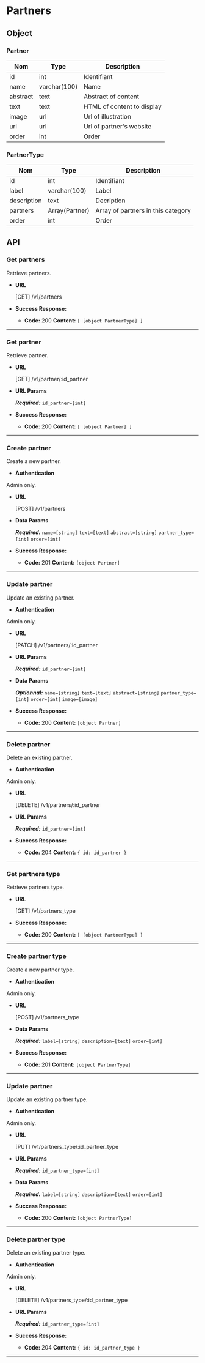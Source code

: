 # Partners

## Object

### Partner

**Nom**               | **Type**      | **Description** 
----------------------|-------------  |-------------------
id                    | int           | Identifiant
name                  | varchar(100)  | Name
abstract              | text          | Abstract of content
text                  | text          | HTML of content to display
image                 | url           | Url of illustration
url                   | url           | Url of partner's website
order                 | int           | Order

### PartnerType

**Nom**               | **Type**      | **Description** 
----------------------|-------------  |-------------------
id                    | int           | Identifiant
label                 | varchar(100)  | Label
description           | text          | Decription
partners              | Array(Partner)| Array of partners in this category
order                 | int           | Order


## API

### Get partners

 Retrieve partners.

* **URL**

  [GET] /v1/partners

* **Success Response:**

  * **Code:** 200
    **Content:** `[ [object PartnerType] ]`

---

### Get partner

 Retrieve partner.

* **URL**

  [GET] /v1/partner/:id_partner

*  **URL Params**

   ***Required:***
   `id_partner=[int]`

* **Success Response:**

  * **Code:** 200
    **Content:** `[ [object Partner] ]`

---

### Create partner

 Create a new partner.

* **Authentication**

Admin only.

* **URL**

  [POST] /v1/partners

* **Data Params**

  ***Required:***
   `name=[string]`
   `text=[text]`
   `abstract=[string]`
   `partner_type=[int]`
   `order=[int]`

* **Success Response:**

  * **Code:** 201
    **Content:** `[object Partner]`

---

### Update partner

 Update an existing partner.

* **Authentication**

Admin only.

* **URL**

  [PATCH] /v1/partners/:id_partner

*  **URL Params**

   ***Required:***
   `id_partner=[int]`

* **Data Params**

  ***Optionnal:***
   `name=[string]`
   `text=[text]`
   `abstract=[string]`
   `partner_type=[int]`
   `order=[int]`
   `image=[image]`

* **Success Response:**

  * **Code:** 200
    **Content:** `[object Partner]`

---

### Delete partner

 Delete an existing partner.

* **Authentication**

Admin only.

* **URL**

  [DELETE] /v1/partners/:id_partner

*  **URL Params**

   ***Required:***
   `id_partner=[int]`

* **Success Response:**

  * **Code:** 204 
    **Content:** `{ id: id_partner }`

---

### Get partners type

 Retrieve partners type.

* **URL**

  [GET] /v1/partners_type

* **Success Response:**

  * **Code:** 200
    **Content:** `[ [object PartnerType] ]`

---

### Create partner type

 Create a new partner type.

* **Authentication**

Admin only.

* **URL**

  [POST] /v1/partners_type

* **Data Params**

  ***Required:***
   `label=[string]`
   `description=[text]`
   `order=[int]`

* **Success Response:**

  * **Code:** 201
    **Content:** `[object PartnerType]`

---

### Update partner

 Update an existing partner type.

* **Authentication**

Admin only.

* **URL**

  [PUT] /v1/partners_type/:id_partner_type

*  **URL Params**

   ***Required:***
   `id_partner_type=[int]`

* **Data Params**

  ***Required:***
   `label=[string]`
   `description=[text]`
   `order=[int]`

* **Success Response:**

  * **Code:** 200
    **Content:** `[object PartnerType]`

---

### Delete partner type

 Delete an existing partner type.

* **Authentication**

Admin only.

* **URL**

  [DELETE] /v1/partners_type/:id_partner_type

*  **URL Params**

   ***Required:***
   `id_partner_type=[int]`

* **Success Response:**

  * **Code:** 204 
    **Content:** `{ id: id_partner_type }`

---
